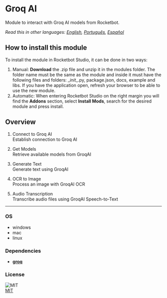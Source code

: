 



# Groq AI
  
Module to interact with Groq AI models from Rocketbot.  

*Read this in other languages: [English](README.md), [Português](README.pr.md), [Español](README.es.md)*

## How to install this module
  
To install the module in Rocketbot Studio, it can be done in two ways:
1. Manual: __Download__ the .zip file and unzip it in the modules folder. The folder name must be the same as the module and inside it must have the following files and folders: \__init__.py, package.json, docs, example and libs. If you have the application open, refresh your browser to be able to use the new module.
2. Automatic: When entering Rocketbot Studio on the right margin you will find the **Addons** section, select **Install Mods**, search for the desired module and press install.  


## Overview


1. Connect to Groq AI  
Establish connection to Groq AI

2. Get Models  
Retrieve available models from GroqAI

3. Generate Text  
Generate text using GroqAI

4. OCR to Image  
Process an image with GroqAI OCR

5. Audio Transcription  
Transcribe audio files using GroqAI Speech-to-Text  




----
### OS

- windows
- mac
- linux

### Dependencies
- [**groq**](https://pypi.org/project/groq/)
### License
  
![MIT](https://img.shields.io/github/license/instaloader/instaloader.svg)  
[MIT](https://opensource.org/license/mit)